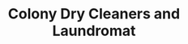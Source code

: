 ---
title: "Colony Dry Cleaners and Laundromat"
url: /geneseo/colony-dry-cleaners-and-laundromat/
shop: Wäscherei
---
